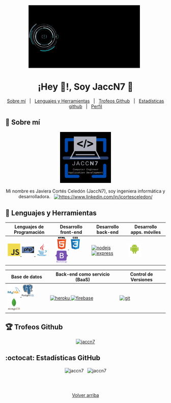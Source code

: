 <div align="center" id="top"> 
  <img src="./img/app.gif" alt="JaccN7Profile" width="350"/>
  &#xa0;
  <!-- <a href="https://miperfilgithub.netlify.app">Demo</a> -->
  <h1 align="center">¡Hey 👋!, Soy JaccN7 👾</h1>
</div>
<!-- Status -->

<!-- <h4 align="center"> 
	🚧  MiPerfilGithub 🚀 Under construction...  🚧
</h4> 

<hr> -->

<p align="center">
  <a href="#dart-sobre-mí">Sobre mí</a> &#xa0; | &#xa0; 
  <a href="#rocket-lenguajes-y-herramientas">Lenguajes y Herramientas</a> &#xa0; | &#xa0;
  <a href="#trophy-trofeos-github">Trofeos Github</a> &#xa0; | &#xa0;
  <a href="#octocat-estadísticas-github">Estadísticas github</a> &#xa0; | &#xa0;
  <a href="https://github.com/JaccN7" target="_blank">Perfil</a>
</p>

## :dart: Sobre mí ##
<!-- imagen circular-->

<div>
	<p align="center"><img src="./img/JaccN7.png" alt="JaccN7" width="160" height="160"/></p>  
	<p align="center">Mi nombre es Javiera Cortés Celedón (JaccN7), soy ingeniera informática y desarrolladora. &nbsp;   
		<a href="https://linkedin.com/in/https://www.linkedin.com/in/jcortesceledon/" target="blank"><img align="center" src="https://raw.githubusercontent.com/rahuldkjain/github-profile-readme-generator/master/src/images/icons/Social/linked-in-alt.svg" alt="https://www.linkedin.com/in/jcortesceledon/" height="15" width="15" /></a>
	</p>
</div>

## :rocket: Lenguajes y Herramientas ##

<div align="center">
	<table> 
		<thead>
			<tr>
				<th>Lenguajes de Programación</th>
				<th>Desarrollo front-end</th>
				<th>Desarrollo back-end</th>
				<th>Desarrollo apps. móviles</th>
			</tr>
		</thead>
		<tbody>
			<tr>
				<td>
					<a href="https://developer.mozilla.org/en-US/docs/Web/JavaScript" target="_blank" rel="noreferrer"> 
						<img src="https://raw.githubusercontent.com/devicons/devicon/master/icons/javascript/javascript-original.svg" alt="javascript" width="40" height="40"/> 
					</a> 
					<a href="https://www.php.net" target="_blank" rel="noreferrer"> 
						<img src="https://raw.githubusercontent.com/devicons/devicon/master/icons/php/php-original.svg" alt="php" width="40" height="40"/> 
					</a>
					<a href="https://www.java.com" target="_blank" rel="noreferrer"> 
						<img src="https://raw.githubusercontent.com/devicons/devicon/master/icons/java/java-original.svg" alt="java" width="40" height="40"/> 
					</a>
				</td>
				<td>
					<a href="https://www.w3.org/html/" target="_blank" rel="noreferrer"> 
						<img src="https://raw.githubusercontent.com/devicons/devicon/master/icons/html5/html5-original-wordmark.svg" alt="html5" width="40" height="40"/> 
					</a> 
					<a href="https://www.w3schools.com/css/" target="_blank" rel="noreferrer"> 
						<img src="https://raw.githubusercontent.com/devicons/devicon/master/icons/css3/css3-original-wordmark.svg" alt="css3" width="40" height="40"/> 
					</a> 
					<a href="https://getbootstrap.com" target="_blank" rel="noreferrer"> 
						<img src="https://raw.githubusercontent.com/devicons/devicon/master/icons/bootstrap/bootstrap-plain-wordmark.svg" alt="bootstrap" width="40" height="40"/> 
					</a>
				</td>
				<td>
					<a href="https://nodejs.org" target="_blank" rel="noreferrer"> 
						<img src="https://ugeek.github.io/blog/images-blog/node.png" alt="nodejs" width="40" height="40"/> 
					</a> 
					<a href="https://expressjs.com" target="_blank" rel="noreferrer"> 
						<img src="https://progsoft.net/images/expressjs-icon-f4b1ca110af85bc084ca10fad689ab5488db40c7.png" alt="express" width="40" height="40"/> 
					</a>
				</td>
				<td>
				<a href="https://developer.android.com" target="_blank" rel="noreferrer"> 
					<img src="https://raw.githubusercontent.com/devicons/devicon/master/icons/android/android-original-wordmark.svg" alt="android" width="40" height="40"/> 
				</a>
				</td>
			</tr>
		</tbody>
	</table>
</div>

<div align="center">
	<table>
		<thead>
			<tr>
				<th>Base de datos</th>
				<th>Back-end como servicio (BaaS)</th>
				<th>Control de Versiones</th>
			</tr>
		</thead>
		<tbody>
			<tr>
				<td>
					<a href="https://www.mysql.com/" target="_blank" rel="noreferrer"> 
						<img src="https://raw.githubusercontent.com/devicons/devicon/master/icons/mysql/mysql-original-wordmark.svg" alt="mysql" width="40" height="40"/> 
					</a> 
					<a href="https://www.postgresql.org" target="_blank" rel="noreferrer"> 
						<img src="https://raw.githubusercontent.com/devicons/devicon/master/icons/postgresql/postgresql-original-wordmark.svg" alt="postgresql" width="40" height="40"/> 
					</a> 
					<a href="https://www.mongodb.com/" target="_blank" rel="noreferrer"> 
						<img src="https://raw.githubusercontent.com/devicons/devicon/master/icons/mongodb/mongodb-original-wordmark.svg" alt="mongodb" width="40" height="40"/> 
					</a> 
				</td>
				<td>
					<a href="https://heroku.com" target="_blank" rel="noreferrer"> 
						<img src="https://www.vectorlogo.zone/logos/heroku/heroku-icon.svg" alt="heroku" width="40" height="40"/> 
					</a> 
					<a href="https://firebase.google.com/" target="_blank" rel="noreferrer"> 
						<img src="https://www.vectorlogo.zone/logos/firebase/firebase-icon.svg" alt="firebase" width="40" height="40"/> 
					</a> 
				</td>
				<td>
					<a href="https://git-scm.com/" target="_blank" rel="noreferrer"> 
						<img src="https://www.vectorlogo.zone/logos/git-scm/git-scm-icon.svg" alt="git" width="40" height="40"/> 
					</a> 
				</td>
			</tr>
		</tbody>
	</table>
</div>

## :trophy: Trofeos Github ##

<p align="center"> 
	<a href="https://github.com/ryo-ma/github-profile-trophy">
		<img src="https://github-profile-trophy.vercel.app/?username=jaccn7&theme=onedark" alt="jaccn7" />
	</a> 
</p>

## :octocat: Estadísticas GitHub ##

<p align="center">
	<img align="center" src="https://github-readme-stats.vercel.app/api/top-langs?username=jaccn7&show_icons=true&locale=en&layout=compact" alt="jaccn7" width="325"/> &nbsp;
	<img align="center" src="https://github-readme-stats.vercel.app/api?username=jaccn7&show_icons=true&locale=en" alt="jaccn7" width="390"/>
</p>
&#xa0;

##
<p align="center">
<a href="#top">Volver arriba</a>
</p>